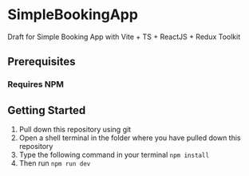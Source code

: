 # SimpleBookingApp
Draft for Simple Booking App with Vite + TS + ReactJS + Redux Toolkit
## Prerequisites
### Requires NPM
## Getting Started
1. Pull down this repository using git
2. Open a shell terminal in the folder where you have pulled down this repository
3. Type the following command in your terminal `npm install`
4. Then run `npm run dev`